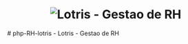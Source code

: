 <h1 align="center">
    <img alt="Lotris - Gestao de RH" title="Lotris - Gestao de RH" src=".resources/assets/img/login-rh-lotris.png" />
</h1>
 # php-RH-lotris - Lotris - Gestao de RH


